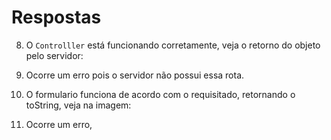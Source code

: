 

# Respostas

8) O `Controlller` está funcionando corretamente, veja o retorno do objeto pelo servidor:

9) Ocorre um erro pois o servidor não possui essa rota. 

10) O formulario funciona de acordo com o requisitado, retornando o toString, veja na imagem:


14) Ocorre um erro, 

